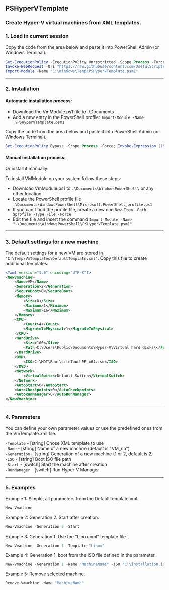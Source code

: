 ## PSHyperVTemplate

### Create Hyper-V virtual machines from XML templates.

### 1. Load in current session

Copy the code from the area below and paste it into PowerShell Admin (or Windows Terminal).

```powershell
Set-ExecutionPolicy -ExecutionPolicy Unrestricted -Scope Process -Force
Invoke-WebRequest -Uri "https://raw.githubusercontent.com/UsefulScripts01/PsModules/main/PSHyperVTemplate.psm1" -OutFile "C:\Windows\Temp\PSHyperVTemplate.psm1"
Import-Module -Name "C:\Windows\Temp\PSHyperVTemplate.psm1"
```

<hr>

### 2. Installation

#### Automatic installation process:

- Download the VmModule.ps1 file to .\Documents
- Add a new entry in the PowerShell profile: `Import-Module -Name .\PSHyperVTemplate.psm1`

Copy the code from the area below and paste it into PowerShell Admin (or Windows Terminal).

```powershell
Set-ExecutionPolicy Bypass -Scope Process -Force; Invoke-Expression ((New-Object System.Net.WebClient).DownloadString('https://raw.githubusercontent.com/UsefulScripts01/PSHyperVTemplate/main/InstallModule.ps1'))
```

#### Manual installation process:



Or install it manually:

To install VMModule on your system follow these steps:
- Download VmModule.ps1 to `.\Documents\WindowsPowerShell\` or any other location
- Locate the PowerShell profile file `.\Documents\WindowsPowerShell\Microsoft.PowerShell_profile.ps1`
- If you can't find the profile file, create a new one `New-Item -Path $profile -Type File -Force`
- Edit the file and insert the command `Import-Module -Name "~\Documents\WindowsPowerShell\PSHyperVTemplate.psm1"`

<hr>

### 3. Default settings for a new machine

The default settings for a new VM are stored in `"C:\Temp\VmTemplates\DefaultTemplate.xml"`. Copy this file to create additional templates.

```xml
<?xml version="1.0" encoding="UTF-8"?>
<NewVmachine>
    <Name>VM</Name>
    <Generation>2</Generation>
    <SecureBoot>0</SecureBoot>
    <Memory>
        <Size>8</Size>
        <Minimum>1</Minimum>
        <Maximum>16</Maximum>
    </Memory>
    <CPU>
        <Count>4</Count>
        <MigrateToPhysical>1</MigrateToPhysical>
    </CPU>
    <HardDrive>
        <Size>100</Size>
        <Path>C:\Users\Public\Documents\Hyper-V\Virtual hard disks\</Path>
    </HardDrive>
    <DVD>
        <ISO>C:\MDT\Boot\LiteTouchPE_x64.iso</ISO>
    </DVD>
    <Network>
        <VirtualSwitch>Default Switch</VirtualSwitch>
    </Network>
    <AutoStart>0</AutoStart>
    <AutoCheckpoints>0</AutoCheckpoints>
    <AutoRunManager>0</AutoRunManager>
</NewVmachine>
```

<hr>

### 4. Parameters

You can define your own parameter values or use the predefined ones from the VmTemplate.xml file.

`-Template` - [string] Chose XML template to use \
`-Name` - [string] Name of a new machne (default is "VM_no") \
`-Generation` - [string] Generation of a new machine (1 or 2, default is 2) \
`-ISO` - [string] Boot ISO file path \
`-Start` - [switch] Start the machine after creation \
`-RunManager` - [switch] Run Hyper-V Manager

<hr>

### 5. Examples

Example 1: Simple, all parameters from the DefaultTemplate.xml.
```powershell
New-Vmachine
```
Example 2: Generation 2. Start after creation.
```powershell
New-Vmachine -Generation 2 -Start
```
Example 3: Generation 1. Use the "Linux.xml" template file..
```powershell
New-Vmachine -Generation 1 -Template "Linux"
```
Example 4: Generation 1, boot from the ISO file defined in the parameter.
```powershell
New-Vmachine -Generation 1 -Name "MachineName" -ISO "C:\installation.iso"
```
Example 5: Remove selected machine.
```powershell
Remove-Vmachine -Name "MachineName"
```
